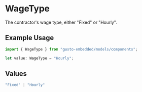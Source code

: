 # WageType

The contractor's wage type, either "Fixed" or "Hourly".

## Example Usage

```typescript
import { WageType } from "gusto-embedded/models/components";

let value: WageType = "Hourly";
```

## Values

```typescript
"Fixed" | "Hourly"
```